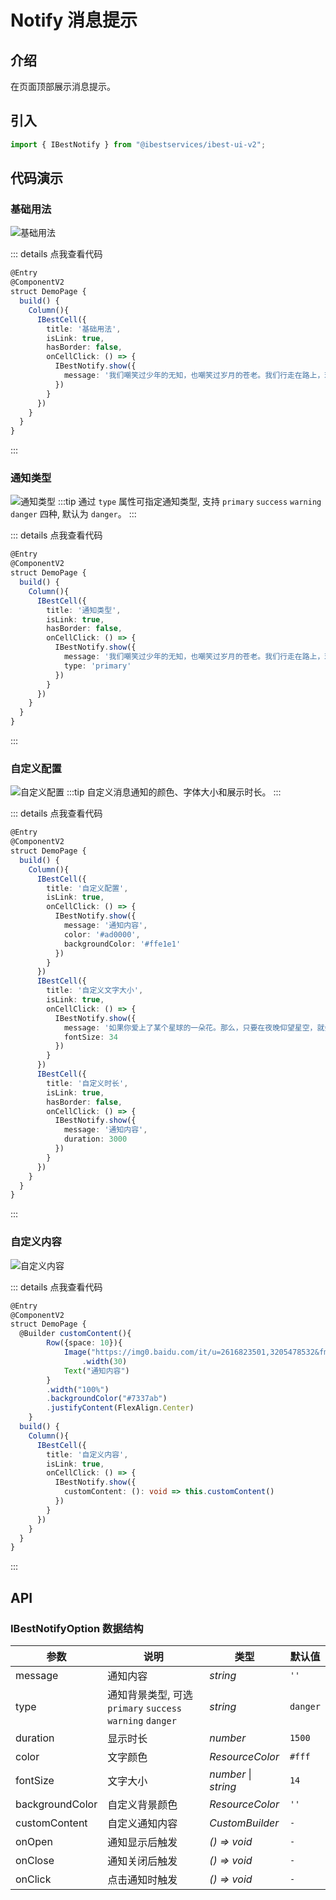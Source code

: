 # Notify 消息提示

## 介绍

在页面顶部展示消息提示。
 
## 引入

```ts
import { IBestNotify } from "@ibestservices/ibest-ui-v2";
```

## 代码演示

### 基础用法

![基础用法](./images/base.png)

::: details 点我查看代码
```ts
@Entry
@ComponentV2
struct DemoPage {
  build() {
    Column(){
      IBestCell({
        title: '基础用法',
        isLink: true,
        hasBorder: false,
        onCellClick: () => {
          IBestNotify.show({
            message: '我们嘲笑过少年的无知，也嘲笑过岁月的苍老。我们行走在路上，理想宏大，眼窝却浅显。'
          })
        }
      })
    }
  }
}
```
:::

### 通知类型

![通知类型](./images/notice-type.png)
:::tip
通过 `type` 属性可指定通知类型, 支持 `primary` `success` `warning` `danger` 四种, 默认为 `danger`。
:::

::: details 点我查看代码
```ts
@Entry
@ComponentV2
struct DemoPage {
  build() {
    Column(){
      IBestCell({
        title: '通知类型',
        isLink: true,
        hasBorder: false,
        onCellClick: () => {
          IBestNotify.show({
            message: '我们嘲笑过少年的无知，也嘲笑过岁月的苍老。我们行走在路上，理想宏大，眼窝却浅显。',
            type: 'primary'
          })
        }
      })
    }
  }
}
```
:::

### 自定义配置

![自定义配置](./images/custom-config.png)
:::tip
自定义消息通知的颜色、字体大小和展示时长。
:::

::: details 点我查看代码
```ts
@Entry
@ComponentV2
struct DemoPage {
  build() {
    Column(){
      IBestCell({
        title: '自定义配置',
        isLink: true,
        onCellClick: () => {
          IBestNotify.show({
            message: '通知内容',
            color: '#ad0000',
            backgroundColor: '#ffe1e1'
          })
        }
      })
      IBestCell({
        title: '自定义文字大小',
        isLink: true,
        onCellClick: () => {
          IBestNotify.show({
            message: '如果你爱上了某个星球的一朵花。那么，只要在夜晚仰望星空，就会觉得漫天的繁星就像一朵朵盛开的花。',
            fontSize: 34
          })
        }
      })
      IBestCell({
        title: '自定义时长',
        isLink: true,
        hasBorder: false,
        onCellClick: () => {
          IBestNotify.show({
            message: '通知内容',
            duration: 3000
          })
        }
      })
    }
  }
}
```
:::

### 自定义内容

![自定义内容](./images/custom-content.png)

::: details 点我查看代码
```ts
@Entry
@ComponentV2
struct DemoPage {
  @Builder customContent(){
		Row({space: 10}){
			Image("https://img0.baidu.com/it/u=2616823501,3205478532&fm=253&fmt=auto&app=138&f=JPEG?w=509&h=500")
				.width(30)
			Text("通知内容")
		}
		.width("100%")
		.backgroundColor("#7337ab")
		.justifyContent(FlexAlign.Center)
	}
  build() {
    Column(){
      IBestCell({
        title: '自定义内容',
        isLink: true,
        onCellClick: () => {
          IBestNotify.show({
            customContent: (): void => this.customContent()
          })
        }
      })
    }
  }
}
```
:::


## API

### IBestNotifyOption 数据结构

| 参数         | 说明                                         | 类型      | 默认值     |
| ------------| ---------------------------------------------| --------- | ---------- |
| message     | 通知内容                                      | _string_  | `''` |
| type        | 通知背景类型, 可选 `primary` `success` `warning` `danger` | _string_  | `danger` |
| duration    | 显示时长                                      | _number_  |  `1500`  |
| color       | 文字颜色                                      | _ResourceColor_ | `#fff` |
| fontSize    | 文字大小                                       | _number_ \| _string_ |  `14`  |
| backgroundColor| 自定义背景颜色                               | _ResourceColor_ | `''` |
| customContent| 自定义通知内容                                 | _CustomBuilder_ |  `-`  |
| onOpen      | 通知显示后触发                                  | _() => void_ |  `-`  |
| onClose     | 通知关闭后触发                                  | _() => void_ |  `-`  |
| onClick     | 点击通知时触发                                  | _() => void_ |  `-`  |